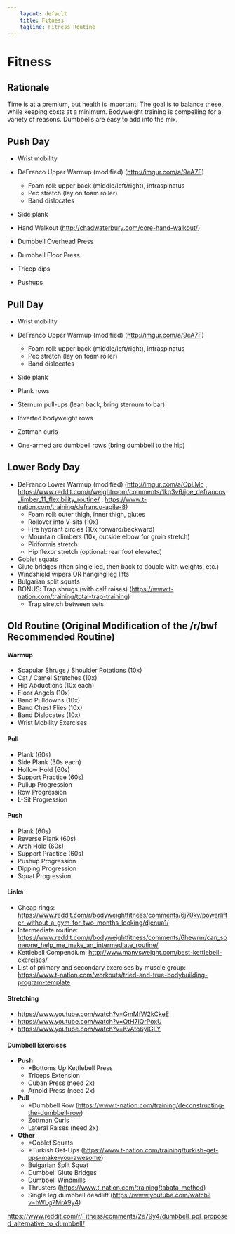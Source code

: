 ```yaml
---
    layout: default
    title: Fitness
    tagline: Fitness Routine
---
```


# Fitness

## Rationale

Time is at a premium, but health is important. The goal is to balance these, while keeping costs at a minimum. Bodyweight training is compelling for a variety of reasons. Dumbbells are easy to add into the mix.

## Push Day

- Wrist mobility
- DeFranco Upper Warmup (modified) (http://imgur.com/a/9eA7F)
	+ Foam roll: upper back (middle/left/right), infraspinatus
	+ Pec stretch (lay on foam roller)
	+ Band dislocates
- Side plank
- Hand Walkout (http://chadwaterbury.com/core-hand-walkout/)

- Dumbbell Overhead Press
- Dumbbell Floor Press
- Tricep dips
- Pushups

## Pull Day

- Wrist mobility
- DeFranco Upper Warmup (modified) (http://imgur.com/a/9eA7F)
	+ Foam roll: upper back (middle/left/right), infraspinatus
	+ Pec stretch (lay on foam roller)
	+ Band dislocates
- Side plank
- Plank rows

- Sternum pull-ups (lean back, bring sternum to bar)
- Inverted bodyweight rows
- Zottman curls
- One-armed arc dumbbell rows (bring dumbbell to the hip)

## Lower Body Day

- DeFranco Lower Warmup (modified) (http://imgur.com/a/CpLMc , https://www.reddit.com/r/weightroom/comments/1kq3v6/joe_defrancos_limber_11_flexibility_routine/ , https://www.t-nation.com/training/defranco-agile-8)
	+ Foam roll: outer thigh, inner thigh, glutes
	+ Rollover into V-sits (10x)
	+ Fire hydrant circles (10x forward/backward)
	+ Mountain climbers (10x, outside elbow for groin stretch)
	+ Piriformis stretch
	+ Hip flexor stretch (optional: rear foot elevated)
- Goblet squats
- Glute bridges (then single leg, then back to double with weights, etc.)
- Windshield wipers OR hanging leg lifts
- Bulgarian split squats
- BONUS: Trap shrugs (with calf raises) (https://www.t-nation.com/training/total-trap-training)
	+ Trap stretch between sets

## Old Routine (Original Modification of the /r/bwf Recommended Routine)

#### Warmup

- Scapular Shrugs / Shoulder Rotations (10x)
- Cat / Camel Stretches (10x)
- Hip Abductions (10x each)
- Floor Angels (10x)
- Band Pulldowns (10x)
- Band Chest Flies (10x)
- Band Dislocates (10x)
- Wrist Mobility Exercises

#### Pull

- Plank (60s)
- Side Plank (30s each)
- Hollow Hold (60s)
- Support Practice (60s)
- Pullup Progression
- Row Progression
- L-Sit Progression

#### Push

- Plank (60s)
- Reverse Plank (60s)
- Arch Hold (60s)
- Support Practice (60s)
- Pushup Progression
- Dipping Progression
- Squat Progression

#### Links

- Cheap rings: https://www.reddit.com/r/bodyweightfitness/comments/6j70kv/powerlifter_without_a_gym_for_two_months_looking/djcnua1/
- Intermediate routine: https://www.reddit.com/r/bodyweightfitness/comments/6hewrm/can_someone_help_me_make_an_intermediate_routine/
- Kettlebell Compendium: http://www.manvsweight.com/best-kettlebell-exercises/
- List of primary and secondary exercises by muscle group: https://www.t-nation.com/workouts/tried-and-true-bodybuilding-program-template

#### Stretching
- https://www.youtube.com/watch?v=GmMfW2kCkeE
- https://www.youtube.com/watch?v=QtH7lQrPoxU
- https://www.youtube.com/watch?v=KvAto6yIGLY

#### Dumbbell Exercises

- **Push**
	- *Bottoms Up Kettlebell Press
	- Triceps Extension
	- Cuban Press (need 2x)
	- Arnold Press (need 2x)
- **Pull**
	- *Dumbbell Row (https://www.t-nation.com/training/deconstructing-the-dumbbell-row)
	- Zottman Curls
	- Lateral Raises (need 2x)
- **Other**
	- *Goblet Squats
	- *Turkish Get-Ups (https://www.t-nation.com/training/turkish-get-ups-make-you-awesome)
	- Bulgarian Split Squat
	- Dumbbell Glute Bridges
	- Dumbbell Windmills
	- Thrusters (https://www.t-nation.com/training/tabata-method)
	- Single leg dumbbell deadlift (https://www.youtube.com/watch?v=hWLg7MrA9y4)

https://www.reddit.com/r/Fitness/comments/2e79y4/dumbbell_ppl_proposed_alternative_to_dumbbell/
